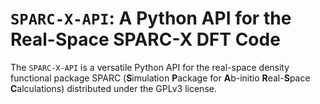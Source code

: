 # `SPARC-X-API`: A Python API for the Real-Space SPARC-X DFT Code

The `SPARC-X-API` is a versatile Python API for the real-space density
functional package SPARC (**S**imulation **P**ackage for **A**b-initio
**R**eal-**S**pace **C**alculations) distributed under the GPLv3
license.
